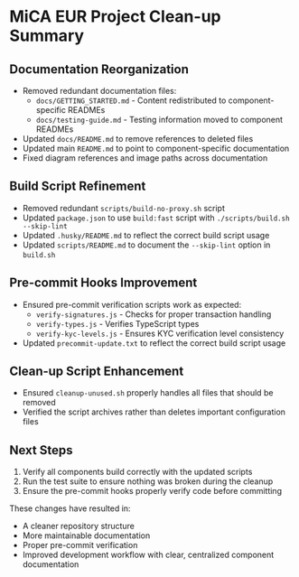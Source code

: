 # MiCA EUR Project Clean-up Summary

## Documentation Reorganization
- Removed redundant documentation files:
  - `docs/GETTING_STARTED.md` - Content redistributed to component-specific READMEs
  - `docs/testing-guide.md` - Testing information moved to component READMEs
- Updated `docs/README.md` to remove references to deleted files
- Updated main `README.md` to point to component-specific documentation
- Fixed diagram references and image paths across documentation

## Build Script Refinement
- Removed redundant `scripts/build-no-proxy.sh` script
- Updated `package.json` to use `build:fast` script with `./scripts/build.sh --skip-lint`
- Updated `.husky/README.md` to reflect the correct build script usage
- Updated `scripts/README.md` to document the `--skip-lint` option in `build.sh`

## Pre-commit Hooks Improvement
- Ensured pre-commit verification scripts work as expected:
  - `verify-signatures.js` - Checks for proper transaction handling
  - `verify-types.js` - Verifies TypeScript types
  - `verify-kyc-levels.js` - Ensures KYC verification level consistency
- Updated `precommit-update.txt` to reflect the correct build script usage

## Clean-up Script Enhancement
- Ensured `cleanup-unused.sh` properly handles all files that should be removed
- Verified the script archives rather than deletes important configuration files

## Next Steps
1. Verify all components build correctly with the updated scripts
2. Run the test suite to ensure nothing was broken during the cleanup
3. Ensure the pre-commit hooks properly verify code before committing

These changes have resulted in:
- A cleaner repository structure
- More maintainable documentation
- Proper pre-commit verification
- Improved development workflow with clear, centralized component documentation 